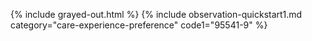 {% include grayed-out.html %}
{% include observation-quickstart1.md category="care-experience-preference" code1="95541-9" %}

</div><!-- grayed-out -->